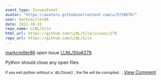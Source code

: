 ```yaml
---
event_type: IssuesEvent
avatar: "https://avatars.githubusercontent.com/u/5720676?"
user: markcmiller86
date: 2022-10-31
repo_name: LLNL/Silo
html_url: https://github.com/LLNL/Silo/issues/279
repo_url: https://github.com/LLNL/Silo
---
```


<a href='https://github.com/markcmiller86' target='_blank'>markcmiller86</a> open issue <a href='https://github.com/LLNL/Silo/issues/279' target='_blank'>LLNL/Silo#279</a>.

<p>Python should close any open files</p><small>If you exit python without a `db.Close()`, the file will be corrupted....</small><a href='https://github.com/LLNL/Silo/issues/279' target='_blank'>View Comment</a>
